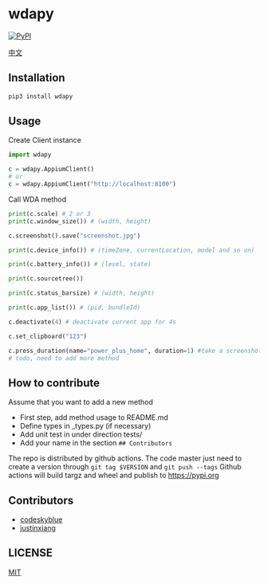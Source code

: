 # wdapy
[![PyPI](https://img.shields.io/pypi/v/wdapy?color=blue)](https://pypi.org/project/wdapy/)

[中文](README_CN.md)

## Installation
```bash
pip3 install wdapy
```

## Usage

Create Client instance
```python
import wdapy

c = wdapy.AppiumClient()
# or
c = wdapy.AppiumClient("http://localhost:8100")
```

Call WDA method

```python
print(c.scale) # 2 or 3
print(c.window_size()) # (width, height)

c.screenshot().save("screenshot.jpg")

print(c.device_info()) # (timeZone, currentLocation, model and so on)

print(c.battery_info()) # (level, state)

print(c.sourcetree())

print(c.status_barsize) # (width, height)

print(c.app_list()) # (pid, bundleId)

c.deactivate(4) # deactivate current app for 4s

c.set_clipboard("123")

c.press_duration(name="power_plus_home", duration=1) #take a screenshot
# todo, need to add more method
```

## How to contribute
Assume that you want to add a new method

- First step, add method usage to README.md
- Define types in _types.py (if necessary)
- Add unit test in under direction tests/
- Add your name in the section `## Contributors`

The repo is distributed by github actions.
The code master just need to create a version through `git tag $VERSION` and `git push --tags`
Github actions will build targz and wheel and publish to https://pypi.org

## Contributors

- [codeskyblue](https://github.com/codeskyblue)
- [justinxiang](https://github.com/Justin-Xiang)

## LICENSE
[MIT](LICENSE)

